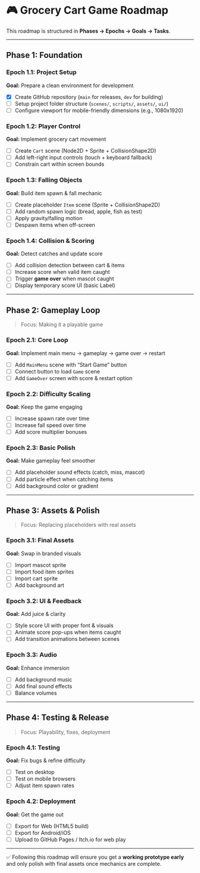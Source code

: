 # 🎮 Grocery Cart Game Roadmap

This roadmap is structured in **Phases → Epochs → Goals → Tasks**.

---

## **Phase 1: Foundation**


### **Epoch 1.1: Project Setup**

**Goal:** Prepare a clean environment for development
- [x] Create GitHub repository (`main` for releases, `dev` for building)
- [ ] Setup project folder structure (`scenes/`, `scripts/`, `assets/`, `ui/`)
- [ ] Configure viewport for mobile-friendly dimensions (e.g., 1080x1920)

### **Epoch 1.2: Player Control**

**Goal:** Implement grocery cart movement
- [ ] Create `Cart` scene (Node2D + Sprite + CollisionShape2D)
- [ ] Add left-right input controls (touch + keyboard fallback)
- [ ] Constrain cart within screen bounds

### **Epoch 1.3: Falling Objects**

**Goal:** Build item spawn & fall mechanic
- [ ] Create placeholder `Item` scene (Sprite + CollisionShape2D)
- [ ] Add random spawn logic (bread, apple, fish as test)
- [ ] Apply gravity/falling motion
- [ ] Despawn items when off-screen

### **Epoch 1.4: Collision & Scoring**

**Goal:** Detect catches and update score
- [ ] Add collision detection between cart & items
- [ ] Increase score when valid item caught
- [ ] Trigger **game over** when mascot caught
- [ ] Display temporary score UI (basic Label)

---

## **Phase 2: Gameplay Loop**

> Focus: Making it a playable game

### **Epoch 2.1: Core Loop**

**Goal:** Implement main menu → gameplay → game over → restart
- [ ] Add `MainMenu` scene with “Start Game” button
- [ ] Connect button to load `Game` scene
- [ ] Add `GameOver` screen with score & restart option

### **Epoch 2.2: Difficulty Scaling**

**Goal:** Keep the game engaging
- [ ] Increase spawn rate over time
- [ ] Increase fall speed over time
- [ ] Add score multiplier bonuses

### **Epoch 2.3: Basic Polish**

**Goal:** Make gameplay feel smoother
- [ ] Add placeholder sound effects (catch, miss, mascot)
- [ ] Add particle effect when catching items
- [ ] Add background color or gradient

---

## **Phase 3: Assets & Polish**

> Focus: Replacing placeholders with real assets

### **Epoch 3.1: Final Assets**

**Goal:** Swap in branded visuals
- [ ] Import mascot sprite
- [ ] Import food item sprites
- [ ] Import cart sprite
- [ ] Add background art

### **Epoch 3.2: UI & Feedback**

**Goal:** Add juice & clarity
- [ ] Style score UI with proper font & visuals
- [ ] Animate score pop-ups when items caught
- [ ] Add transition animations between scenes

### **Epoch 3.3: Audio**

**Goal:** Enhance immersion
- [ ] Add background music
- [ ] Add final sound effects
- [ ] Balance volumes

---

## **Phase 4: Testing & Release**

> Focus: Playability, fixes, deployment

### **Epoch 4.1: Testing**

**Goal:** Fix bugs & refine difficulty
- [ ] Test on desktop
- [ ] Test on mobile browsers
- [ ] Adjust item spawn rates

### **Epoch 4.2: Deployment**

**Goal:** Get the game out
- [ ] Export for Web (HTML5 build)
- [ ] Export for Android/iOS
- [ ] Upload to GitHub Pages / Itch.io for web play

---

✅ Following this roadmap will ensure you get a **working prototype early**
and only polish with final assets once mechanics are complete.

